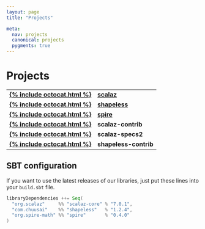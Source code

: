 ```yaml
---
layout: page
title: "Projects"

meta:
  nav: projects
  canonical: projects
  pygments: true
---
```


Projects
========

<table style="font-weight: bold;">
  <tr>
    <td><a class="btn" href="https://github.com/scalaz/scalaz/tree/scalaz-seven">{% include octocat.html %}</a></td>
    <td><a href="{{ site.baseurl }}/projects/scalaz">scalaz</a></td>
  </tr>
  <tr>
    <td><a class="btn" href="https://github.com/milessabin/shapeless">{% include octocat.html %}</a></td>
    <td><a href="{{ site.baseurl }}/projects/shapeless">shapeless</a></td>
  </tr>
  <tr>
    <td><a class="btn" href="https://github.com/non/spire">{% include octocat.html %}</a></td>
    <td><a href="{{ site.baseurl }}/projects/spire">spire</a></td>
  </tr>
  <tr>
    <td><a class="btn" href="https://github.com/typelevel/scalaz-contrib">{% include octocat.html %}</a></td>
    <td>scalaz-contrib</td>
  </tr>
  <tr>
    <td><a class="btn" href="https://github.com/typelevel/scalaz-specs2">{% include octocat.html %}</a></td>
    <td>scalaz-specs2</td>
  </tr>
  <tr>
    <td><a class="btn" href="https://github.com/typelevel/shapeless-contrib">{% include octocat.html %}</a></td>
    <td>shapeless-contrib</td>
  </tr>
</table>

## SBT configuration

If you want to use the latest releases of our libraries, just put these lines into your `build.sbt` file.

```scala
libraryDependencies ++= Seq(
  "org.scalaz"     %% "scalaz-core" % "7.0.1",
  "com.chuusai"    %% "shapeless"   % "1.2.4",
  "org.spire-math" %% "spire"       % "0.4.0"
)
```
